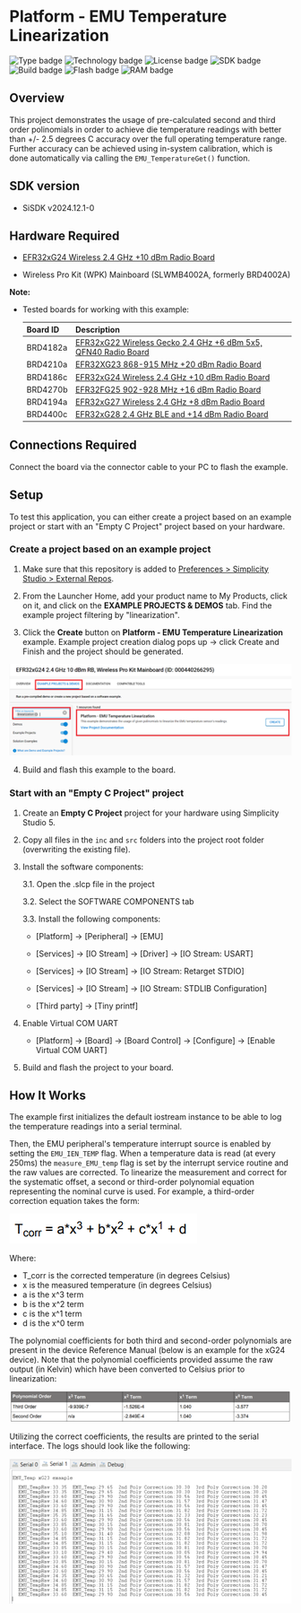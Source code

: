 # Platform - EMU Temperature Linearization #
![Type badge](https://img.shields.io/badge/dynamic/json?url=https://raw.githubusercontent.com/SiliconLabs/application_examples_ci/master/platform_applications/platform_emu_temp_linearization_common.json&label=Type&query=type&color=green)
![Technology badge](https://img.shields.io/badge/dynamic/json?url=https://raw.githubusercontent.com/SiliconLabs/application_examples_ci/master/platform_applications/platform_emu_temp_linearization_common.json&label=Technology&query=technology&color=green)
![License badge](https://img.shields.io/badge/dynamic/json?url=https://raw.githubusercontent.com/SiliconLabs/application_examples_ci/master/platform_applications/platform_emu_temp_linearization_common.json&label=License&query=license&color=green)
![SDK badge](https://img.shields.io/badge/dynamic/json?url=https://raw.githubusercontent.com/SiliconLabs/application_examples_ci/master/platform_applications/platform_emu_temp_linearization_common.json&label=SDK&query=sdk&color=green)
![Build badge](https://img.shields.io/endpoint?url=https://raw.githubusercontent.com/SiliconLabs/application_examples_ci/master/platform_applications/platform_emu_temp_linearization_build_status.json)
![Flash badge](https://img.shields.io/badge/dynamic/json?url=https://raw.githubusercontent.com/SiliconLabs/application_examples_ci/master/platform_applications/platform_emu_temp_linearization_common.json&label=Flash&query=flash&color=blue)
![RAM badge](https://img.shields.io/badge/dynamic/json?url=https://raw.githubusercontent.com/SiliconLabs/application_examples_ci/master/platform_applications/platform_emu_temp_linearization_common.json&label=RAM&query=ram&color=blue)

## Overview ##

This project demonstrates the usage of pre-calculated second and third order polinomials in order to achieve die temperature readings with better than +/- 2.5 degrees C accuracy over the full operating temperature range. Further accuracy can be achieved using in-system calibration, which is done automatically via calling the `EMU_TemperatureGet()` function.


## SDK version ##

- SiSDK v2024.12.1-0

## Hardware Required ##

- [EFR32xG24 Wireless 2.4 GHz +10 dBm Radio Board](https://www.silabs.com/development-tools/wireless/xg24-rb4186c-efr32xg24-wireless-gecko-radio-board?tab=overview)

- Wireless Pro Kit (WPK) Mainboard (SLWMB4002A, formerly BRD4002A)

**Note:**

   - Tested boards for working with this example: 

      | Board ID | Description  |
      | ---------------------- | ------ |
      | BRD4182a | [EFR32xG22 Wireless Gecko 2.4 GHz +6 dBm 5x5, QFN40 Radio Board](https://www.silabs.com/development-tools/wireless/slwrb4182a-efr32xg22-wireless-gecko-radio-board?tab=overview)|
      | BRD4210a | [EFR32XG23 868-915 MHz +20 dBm Radio Board](https://www.silabs.com/development-tools/wireless/xg23-rb4210a-efr32xg23-868-915-mhz-20-dbm-radio-board?tab=overview)|
      | BRD4186c | [EFR32xG24 Wireless 2.4 GHz +10 dBm Radio Board](https://www.silabs.com/development-tools/wireless/xg24-rb4186c-efr32xg24-wireless-gecko-radio-board?tab=overview)|
      | BRD4270b | [EFR32FG25 902-928 MHz +16 dBm Radio Board](https://www.silabs.com/development-tools/wireless/proprietary/fg25-rb4270b-efr32fg25-radio-board?tab=overview)|
      | BRD4194a | [EFR32xG27 Wireless 2.4 GHz +8 dBm Radio Board](https://www.silabs.com/development-tools/wireless/xg27-rb4194a-efr32xg27-8-dbm-wireless-radio-board?tab=overview)|
      | BRD4400c | [EFR32xG28 2.4 GHz BLE and +14 dBm Radio Board](https://www.silabs.com/development-tools/wireless/xg28-rb4400c-efr32xg28-2-4-ghz-ble-and-14-dbm-radio-board?tab=overview)|

## Connections Required ##

Connect the board via the connector cable to your PC to flash the example.

## Setup ##

To test this application, you can either create a project based on an example project or start with an "Empty C Project" project based on your hardware.

### Create a project based on an example project ###

1. Make sure that this repository is added to [Preferences > Simplicity Studio > External Repos](https://docs.silabs.com/simplicity-studio-5-users-guide/latest/ss-5-users-guide-about-the-launcher/welcome-and-device-tabs).

2. From the Launcher Home, add your product name to My Products, click on it, and click on the **EXAMPLE PROJECTS & DEMOS** tab. Find the example project filtering by "linearization".

3. Click the **Create** button on **Platform - EMU Temperature Linearization** example. Example project creation dialog pops up -> click Create and Finish and the project should be generated.

![create_project](image/create_project.png)

4. Build and flash this example to the board.

### Start with an "Empty C Project" project ###

1. Create an **Empty C Project** project for your hardware using Simplicity Studio 5.

2. Copy all files in the `inc` and `src` folders into the project root folder (overwriting the existing file).

3. Install the software components:

    3.1. Open the .slcp file in the project

    3.2. Select the SOFTWARE COMPONENTS tab

    3.3. Install the following components:

    - [Platform] → [Peripheral] → [EMU]

    - [Services] → [IO Stream] → [Driver] → [IO Stream: USART]
    
    - [Services] → [IO Stream] → [IO Stream: Retarget STDIO]

    - [Services] → [IO Stream] → [IO Stream: STDLIB Configuration]

    - [Third party] → [Tiny printf]

4. Enable Virtual COM UART

    - [Platform] → [Board] → [Board Control] → [Configure] → [Enable Virtual COM UART]

5. Build and flash the project to your board.

## How It Works ##

The example first initializes the default iostream instance to be able to log the temperature readings into a serial terminal.

Then, the EMU peripheral's temperature interrupt source is enabled by setting the `EMU_IEN_TEMP` flag. When a temperature data is read (at every 250ms) the `measure_EMU_temp` flag is set by the interrupt service routine and the raw values are corrected. To linearize the measurement and correct for the systematic offset, a second or third-order polynomial equation representing the nominal curve is used. For example, a third-order correction equation takes the form: 

![equation](image/equation.png)

Where:
- T_corr is the corrected temperature (in degrees Celsius)
- x is the measured temperature (in degrees Celsius)
- a is the x^3 term
- b is the x^2 term
- c is the x^1 term
- d is the x^0 term

The polynomial coefficients for both third and second-order polynomials are present in the device Reference Manual (below is an example for the xG24 device). Note that the polynomial coefficients provided assume the raw output (in Kelvin) which have been converted to Celsius prior to linearization:

![coeff](image/coeff.png)

Utilizing the correct coefficients, the results are printed to the serial interface. The logs should look like the following:

![log](image/log.png)